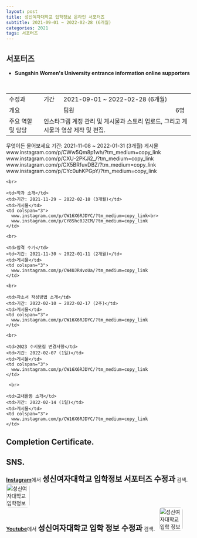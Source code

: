 ```yaml
---
layout: post
title: 성신여자대학교 입학정보 온라인 서포터즈
subtitle: 2021-09-01 ~ 2022-02-28 (6개월)
categories: 2021
tags: 서포터즈
---
```


## 서포터즈
- **Sungshin Women's University entrance information online supporters**  
<table>
  <tr>
    <td>수정과</td>
    <td>기간</td>
    <td>2021-09-01 ~ 2022-02-28 (6개월)</td>
  </tr>
  <tr>
    <td>개요</td>
    <td></td>
    <td>팀원</td>
    <td>6명</td>
  </tr>
  <br>
  <tr>
    <td>주요 역할 및 담당</td>
    <td colspan="3">인스타그램 계정 관리 및 게시물과 스토리 업로드, 그리고 게시물과 영상 제작 및 편집.</td>
  </tr>
</table>

  <p>
    <td>무엇이든 물어보세요</td>
    <td>기간: 2021-11-08 ~ 2022-01-31 (3개월)</td>
    <td>게시물</td>
    <td colspan="3">
      www.instagram.com/p/CWw5Qm8p1wh/?tm_medium=copy_link<br>
      www.instagram.com/p/CXU-2PKJi2_/?tm_medium=copy_link<br>
      www.instagram.com/p/CX5BRfuvDBZ/?tm_medium=copy_link<br>
      www.instagram.com/p/CYc0uhKPGpY/?tm_medium=copy_link
    </td>
    
    <br>
    
    <td>학과 소개</td>
    <td>기간: 2021-11-29 ~ 2022-02-10 (3개월)</td>
    <td>게시물</td>
    <td colspan="3">
      www.instagram.com/p/CW16X6RJDYC/?tm_medium=copy_link<br>
      www.instagram.com/p/CY8Shc0JZCM/?tm_medium=copy_link
    </td>
    
    <br>
    
    <td>합격 수기</td>
    <td>기간: 2021-11-30 ~ 2022-01-11 (2개월)</td>
    <td>게시물</td>
    <td colspan="3">
      www.instagram.com/p/CW4UJR4voUa/?tm_medium=copy_link
    </td>
    
    <br>
    
    <td>자소서 작성방법 소개</td>
    <td>기간: 2022-02-10 ~ 2022-02-17 (2주)</td>
    <td>게시물</td>
    <td colspan="3">
      www.instagram.com/p/CW16X6RJDYC/?tm_medium=copy_link
    </td>
    
    <br>
    
    <td>2023 수시모집 변경사항</td>
    <td>기간: 2022-02-07 (1일)</td>
    <td>게시물</td>
    <td colspan="3">
      www.instagram.com/p/CW16X6RJDYC/?tm_medium=copy_link
    </td>
    
     <br>
    
    <td>교내활동 소개</td>
    <td>기간: 2022-02-14 (1일)</td>
    <td>게시물</td>
    <td colspan="3">
      www.instagram.com/p/CW16X6RJDYC/?tm_medium=copy_link
    </td>
  </p>
  
## Completion Certificate.


## SNS.  
<p>
  <a href="https://www.instagram.com/" target="_blank" style="font-weight:bold;">Instagram</a>에서 
  <span style="font-size:1.5em; font-weight:bold; font-color:midnightblue;">성신여자대학교 입학정보 서포터즈 수정과</span> 검색.
  &nbsp;
  <a href="https://www.instagram.com/with_sujung" target="_blank">
     <img style="display:inline-block; width: 64px; border-radius: 8px; vertical-align: baseline;" src="https://upload.wikimedia.org/wikipedia/commons/thumb/e/e7/Instagram_logo_2016.svg/240px-Instagram_logo_2016.svg.png" alt="성신여자대학교 입학정보 서포터즈 수정과">
   </a>
  <br>
  <a href="https://www.youtube.com/" target="_blank" style="font-weight:bold;">Youtube</a>에서 
  <span style="font-size:1.5em; font-weight:bold; font-color:midnightblue;">성신여자대학교 입학 정보 수정과</span> 검색.
  &nbsp;
  <a href="https://www.youtube.com/channel/UCzA0V47Yoxoh8KcfOwHlZNw" target="_blank">
     <img style="display:inline-block; width: 64px; border-radius: 8px; vertical-align: baseline;" src="https://upload.wikimedia.org/wikipedia/commons/thumb/7/72/YouTube_social_white_square_%282017%29.svg/240px-YouTube_social_white_square_%282017%29.svg.png" alt="성신여자대학교 입학 정보 수정과">
   </a>
</p>

<p><br></p>
